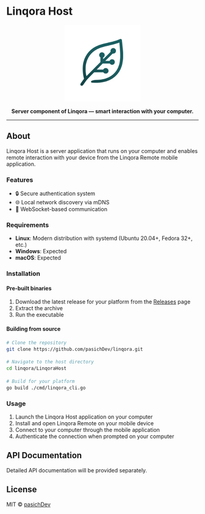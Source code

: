 # Linqora Host

<div align="center">
<img src="../docs/assets/logo_linqora.png" alt="Linqora Logo" width="200"/>

**Server component of Linqora — smart interaction with your computer.**

</div>

---

## About

Linqora Host is a server application that runs on your computer and enables remote interaction with your device from the Linqora Remote mobile application.

### Features

- 🔒 Secure authentication system
- 🌐 Local network discovery via mDNS
- 🔌 WebSocket-based communication


### Requirements

- **Linux**: Modern distribution with systemd (Ubuntu 20.04+, Fedora 32+, etc.)
- **Windows**: Expected
- **macOS**: Expected


### Installation

#### Pre-built binaries

1. Download the latest release for your platform from the [Releases](https://github.com/pasichDev/linqora/releases) page
2. Extract the archive
3. Run the executable

#### Building from source

```bash
# Clone the repository
git clone https://github.com/pasichDev/linqora.git

# Navigate to the host directory
cd linqora/LinqoraHost

# Build for your platform
go build ./cmd/linqora_cli.go

```

### Usage

1. Launch the Linqora Host application on your computer
2. Install and open Linqora Remote on your mobile device
3. Connect to your computer through the mobile application
4. Authenticate the connection when prompted on your computer

## API Documentation

Detailed API documentation will be provided separately.

## License

MIT © [pasichDev](https://github.com/pasichDev)
